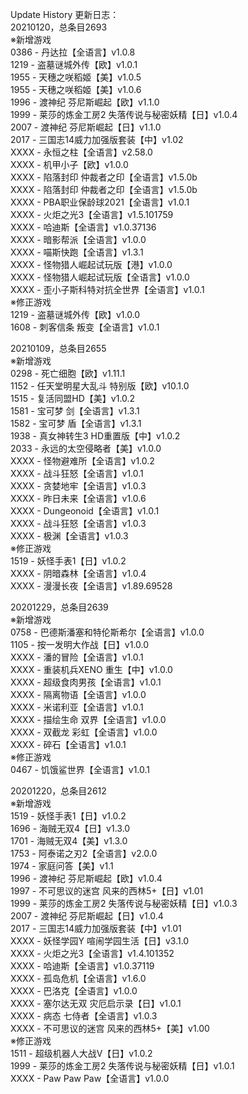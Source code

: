 Update History 更新日志：  
20210120，总条目2693  
※新增游戏  
0386 - 丹达拉【全语言】v1.0.8  
1219 - 盗墓谜城外传【欧】v1.0.1  
1955 - 天穗之咲稻姬【美】v1.0.5  
1955 - 天穗之咲稻姬【美】v1.0.6  
1996 - 渡神纪 芬尼斯崛起【欧】v1.1.0  
1999 - 莱莎的炼金工房2 失落传说与秘密妖精【日】v1.0.4  
2007 - 渡神纪 芬尼斯崛起【日】v1.1.0  
2017 - 三国志14威力加强版套装【中】v1.02  
XXXX - 永恒之柱【全语言】v2.58.0  
XXXX - 机甲小子【欧】v1.0.0  
XXXX - 陷落封印 仲裁者之印【全语言】v1.5.0b  
XXXX - 陷落封印 仲裁者之印【全语言】v1.5.0b  
XXXX - PBA职业保龄球2021【全语言】v1.0.1  
XXXX - 火炬之光3【全语言】v1.5.101759  
XXXX - 哈迪斯【全语言】v1.0.37136  
XXXX - 暗影帮派【全语言】v1.0.0  
XXXX - 喵斯快跑【全语言】v1.3.1  
XXXX - 怪物猎人崛起试玩版【港】v1.0.0  
XXXX - 怪物猎人崛起试玩版【全语言】v1.0.0  
XXXX - 歪小子斯科特对抗全世界【全语言】v1.0.1  
※修正游戏  
1219 - 盗墓谜城外传【欧】v1.0.0  
1608 - 刺客信条 叛变【全语言】v1.0.1  
  
20210109，总条目2655  
※新增游戏  
0298 - 死亡细胞【欧】v1.11.1  
1152 - 任天堂明星大乱斗 特别版【欧】v10.1.0  
1515 - 复活同盟HD【美】v1.0.2  
1581 - 宝可梦 剑【全语言】v1.3.1  
1582 - 宝可梦 盾【全语言】v1.3.1  
1938 - 真女神转生3 HD重置版【中】v1.0.2  
2033 - 永远的太空侵略者【美】v1.0.0  
XXXX - 怪物避难所【全语言】v1.0.2  
XXXX - 战斗狂怒【全语言】v1.0.1  
XXXX - 贪婪地牢【全语言】v1.0.3  
XXXX - 昨日未来【全语言】v1.0.6  
XXXX - Dungeonoid【全语言】v1.0.1  
XXXX - 战斗狂怒【全语言】v1.0.3  
XXXX - 极渊【全语言】v1.0.3  
※修正游戏  
1519 - 妖怪手表1【日】v1.0.2  
XXXX - 阴暗森林【全语言】v1.0.4  
XXXX - 漫漫长夜【全语言】v1.89.69528  
  
20201229，总条目2639  
※新增游戏  
0758 - 巴德斯潘塞和特伦斯希尔【全语言】v1.0.0  
1105 - 按一发明大作战【日】v1.0.0  
XXXX - 潘的冒险【全语言】v1.0.1  
XXXX - 重装机兵XENO 重生【中】v1.0.0  
XXXX - 超级食肉男孩【全语言】v1.0.1  
XXXX - 隔离物语【全语言】v1.0.0  
XXXX - 米诺利亚【全语言】v1.0.1  
XXXX - 描绘生命 双界【全语言】v1.0.0  
XXXX - 双截龙 彩虹【全语言】v1.0.0  
XXXX - 碎石【全语言】v1.0.1  
※修正游戏  
0467 - 饥饿鲨世界【全语言】v1.0.1  
  
20201220，总条目2612  
※新增游戏  
1519 - 妖怪手表1【日】v1.0.2  
1696 - 海贼无双4【日】v1.3.0  
1701 - 海贼无双4【美】v1.3.0  
1753 - 阿泰诺之刃2【全语言】v2.0.0  
1974 - 家庭问答【美】v1.1  
1996 - 渡神纪 芬尼斯崛起【欧】v1.0.4  
1997 - 不可思议的迷宫 风来的西林5+【日】v1.01  
1999 - 莱莎的炼金工房2 失落传说与秘密妖精【日】v1.0.3  
2007 - 渡神纪 芬尼斯崛起【日】v1.0.4  
2017 - 三国志14威力加强版套装【中】v1.01  
XXXX - 妖怪学园Y 喧闹学园生活【日】v3.1.0  
XXXX - 火炬之光3【全语言】v1.4.101352  
XXXX - 哈迪斯【全语言】v1.0.37119  
XXXX - 孤岛危机【全语言】v1.6.0  
XXXX - 巴洛克【全语言】v1.0.0  
XXXX - 塞尔达无双 灾厄启示录【日】v1.0.1  
XXXX - 病态 七侍者【全语言】v1.0.3  
XXXX - 不可思议的迷宫 风来的西林5+【美】v1.00  
※修正游戏  
1511 - 超级机器人大战V【日】v1.0.2  
1999 - 莱莎的炼金工房2 失落传说与秘密妖精【日】v1.0.1  
XXXX - Paw Paw Paw【全语言】v1.0.0
